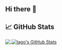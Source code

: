## Hi there 👋










## &#x1f4c8; GitHub Stats

<a href="https://github.com/Pereiroo/Pereiroo">
  <img align="center" src="https://github-readme-stats.vercel.app/api/top-langs/?username=Pereiroo&hide=java,html,tex&title_color=ffffff&text_color=c9cacc&icon_color=2bbc8a&bg_color=1d1f21&langs_count=3" />
</a>


<a href="https://github.com/Pereiroo/Pereiroo">
  <img align="center" src="https://github-readme-stats.vercel.app/api?username=Pereiroo&show_icons=true&line_height=27&count_private=true&title_color=ffffff&text_color=c9cacc&icon_color=2bbc8a&bg_color=1d1f21" alt="Iago's GitHub Stats" />
</a>




<!--
<a href="https://github.com/Pereiroo/python-project-blueprint">
  <img align="center" src="https://github-readme-stats.vercel.app/api/pin/?username=Pereiroo&repo=python-project-blueprint&title_color=ffffff&text_color=c9cacc&icon_color=2bbc8a&bg_color=1d1f21" />
</a>



Stats de projecto específicas
<a href="https://github.com/Pereiroo/proyect">
  <img align="center" src="https://github-readme-stats.vercel.app/api/pin/?username=Pereiroo&repo=go-project-blueprint&title_color=ffffff&text_color=c9cacc&icon_color=2bbc8a&bg_color=1d1f21" />
</a>    

-->
